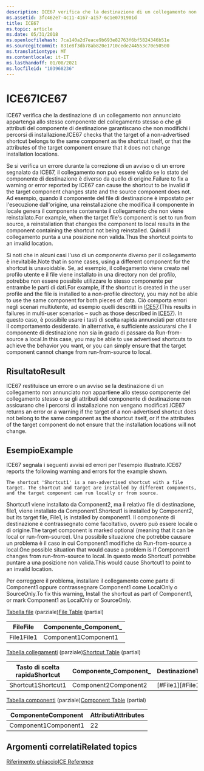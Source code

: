 ```yaml
---
description: ICE67 verifica che la destinazione di un collegamento non annunciato appartenga allo stesso componente del collegamento stesso o che gli attributi del componente di destinazione garantiscano che non modifichi i percorsi di installazione.
ms.assetid: 3fc462e7-4c11-4167-a157-6c1e0791901d
title: ICE67
ms.topic: article
ms.date: 05/31/2018
ms.openlocfilehash: 7ca140a2d7eace9b693e82763f6bf5824346b51e
ms.sourcegitcommit: 831e8f3db78ab820e1710cede244553c70e50500
ms.translationtype: MT
ms.contentlocale: it-IT
ms.lasthandoff: 01/08/2021
ms.locfileid: "103968236"
---
```

# <a name="ice67"></a><span data-ttu-id="02eeb-103">ICE67</span><span class="sxs-lookup"><span data-stu-id="02eeb-103">ICE67</span></span>

<span data-ttu-id="02eeb-104">ICE67 verifica che la destinazione di un collegamento non annunciato appartenga allo stesso componente del collegamento stesso o che gli attributi del componente di destinazione garantiscano che non modifichi i percorsi di installazione.</span><span class="sxs-lookup"><span data-stu-id="02eeb-104">ICE67 checks that the target of a non-advertised shortcut belongs to the same component as the shortcut itself, or that the attributes of the target component ensure that it does not change installation locations.</span></span>

<span data-ttu-id="02eeb-105">Se si verifica un errore durante la correzione di un avviso o di un errore segnalato da ICE67, il collegamento non può essere valido se lo stato del componente di destinazione è diverso da quello di origine.</span><span class="sxs-lookup"><span data-stu-id="02eeb-105">Failure to fix a warning or error reported by ICE67 can cause the shortcut to be invalid if the target component changes state and the source component does not.</span></span> <span data-ttu-id="02eeb-106">Ad esempio, quando il componente del file di destinazione è impostato per l'esecuzione dall'origine, una reinstallazione che modifica il componente in locale genera il componente contenente il collegamento che non viene reinstallato.</span><span class="sxs-lookup"><span data-stu-id="02eeb-106">For example, when the target file's component is set to run from source, a reinstallation that changes the component to local results in the component containing the shortcut not being reinstalled.</span></span> <span data-ttu-id="02eeb-107">Quindi il collegamento punta a una posizione non valida.</span><span class="sxs-lookup"><span data-stu-id="02eeb-107">Thus the shortcut points to an invalid location.</span></span>

<span data-ttu-id="02eeb-108">Si noti che in alcuni casi l'uso di un componente diverso per il collegamento è inevitabile.</span><span class="sxs-lookup"><span data-stu-id="02eeb-108">Note that in some cases, using a different component for the shortcut is unavoidable.</span></span> <span data-ttu-id="02eeb-109">Se, ad esempio, il collegamento viene creato nel profilo utente e il file viene installato in una directory non del profilo, potrebbe non essere possibile utilizzare lo stesso componente per entrambe le parti di dati.</span><span class="sxs-lookup"><span data-stu-id="02eeb-109">For example, if the shortcut is created in the user profile and the file is installed to a non-profile directory, you may not be able to use the same component for both pieces of data.</span></span> <span data-ttu-id="02eeb-110">Ciò comporta errori negli scenari multiutente, ad esempio quelli descritti in [ICE57](ice57.md).</span><span class="sxs-lookup"><span data-stu-id="02eeb-110">(This results in failures in multi-user scenarios – such as those described in [ICE57](ice57.md)).</span></span> <span data-ttu-id="02eeb-111">In questo caso, è possibile usare i tasti di scelta rapida annunciati per ottenere il comportamento desiderato. in alternativa, è sufficiente assicurarsi che il componente di destinazione non sia in grado di passare da Run-from-source a local.</span><span class="sxs-lookup"><span data-stu-id="02eeb-111">In this case, you may be able to use advertised shortcuts to achieve the behavior you want, or you can simply ensure that the target component cannot change from run-from-source to local.</span></span>

## <a name="result"></a><span data-ttu-id="02eeb-112">Risultato</span><span class="sxs-lookup"><span data-stu-id="02eeb-112">Result</span></span>

<span data-ttu-id="02eeb-113">ICE67 restituisce un errore o un avviso se la destinazione di un collegamento non annunciato non appartiene allo stesso componente del collegamento stesso o se gli attributi del componente di destinazione non assicurano che i percorsi di installazione non vengano modificati.</span><span class="sxs-lookup"><span data-stu-id="02eeb-113">ICE67 returns an error or a warning if the target of a non-advertised shortcut does not belong to the same component as the shortcut itself, or if the attributes of the target component do not ensure that the installation locations will not change.</span></span>

## <a name="example"></a><span data-ttu-id="02eeb-114">Esempio</span><span class="sxs-lookup"><span data-stu-id="02eeb-114">Example</span></span>

<span data-ttu-id="02eeb-115">ICE67 segnala i seguenti avvisi ed errori per l'esempio illustrato.</span><span class="sxs-lookup"><span data-stu-id="02eeb-115">ICE67 reports the following warning and errors for the example shown.</span></span>

``` syntax
The shortcut 'Shortcut1' is a non-advertised shortcut with a file target. The shortcut and target are installed by different components, and the target component can run locally or from source.
```

<span data-ttu-id="02eeb-116">Shortcut1 viene installato da Component2, ma il relativo file di destinazione, file1, viene installato da Component1.</span><span class="sxs-lookup"><span data-stu-id="02eeb-116">Shortcut1 is installed by Component2, but its target file, File1, is installed by component1.</span></span> <span data-ttu-id="02eeb-117">Il componente di destinazione è contrassegnato come facoltativo, ovvero può essere locale o di origine.</span><span class="sxs-lookup"><span data-stu-id="02eeb-117">The target component is marked optional (meaning that it can be local or run-from-source).</span></span> <span data-ttu-id="02eeb-118">Una possibile situazione che potrebbe causare un problema è il caso in cui Component1 modifiche da Run-from-source a local.</span><span class="sxs-lookup"><span data-stu-id="02eeb-118">One possible situation that would cause a problem is if Component1 changes from run-from-source to local.</span></span> <span data-ttu-id="02eeb-119">In questo modo Shortcut1 potrebbe puntare a una posizione non valida.</span><span class="sxs-lookup"><span data-stu-id="02eeb-119">This would cause Shortcut1 to point to an invalid location.</span></span>

<span data-ttu-id="02eeb-120">Per correggere il problema, installare il collegamento come parte di Component1 oppure contrassegnare Component1 come LocalOnly o SourceOnly.</span><span class="sxs-lookup"><span data-stu-id="02eeb-120">To fix this warning, Install the shortcut as part of Component1, or mark Component1 as LocalOnly or SourceOnly.</span></span>

<span data-ttu-id="02eeb-121">[Tabella file](file-table.md) (parziale)</span><span class="sxs-lookup"><span data-stu-id="02eeb-121">[File Table](file-table.md) (partial)</span></span>



| <span data-ttu-id="02eeb-122">File</span><span class="sxs-lookup"><span data-stu-id="02eeb-122">File</span></span>  | <span data-ttu-id="02eeb-123">Componente\_</span><span class="sxs-lookup"><span data-stu-id="02eeb-123">Component\_</span></span> |
|-------|-------------|
| <span data-ttu-id="02eeb-124">File1</span><span class="sxs-lookup"><span data-stu-id="02eeb-124">File1</span></span> | <span data-ttu-id="02eeb-125">Component1</span><span class="sxs-lookup"><span data-stu-id="02eeb-125">Component1</span></span>  |



 

<span data-ttu-id="02eeb-126">[Tabella collegamenti](shortcut-table.md) (parziale)</span><span class="sxs-lookup"><span data-stu-id="02eeb-126">[Shortcut Table](shortcut-table.md) (partial)</span></span>



| <span data-ttu-id="02eeb-127">Tasto di scelta rapida</span><span class="sxs-lookup"><span data-stu-id="02eeb-127">Shortcut</span></span>  | <span data-ttu-id="02eeb-128">Componente\_</span><span class="sxs-lookup"><span data-stu-id="02eeb-128">Component\_</span></span> | <span data-ttu-id="02eeb-129">Destinazione</span><span class="sxs-lookup"><span data-stu-id="02eeb-129">Target</span></span>      |
|-----------|-------------|-------------|
| <span data-ttu-id="02eeb-130">Shortcut1</span><span class="sxs-lookup"><span data-stu-id="02eeb-130">Shortcut1</span></span> | <span data-ttu-id="02eeb-131">Component2</span><span class="sxs-lookup"><span data-stu-id="02eeb-131">Component2</span></span>  | <span data-ttu-id="02eeb-132">\[\#File1\]</span><span class="sxs-lookup"><span data-stu-id="02eeb-132">\[\#File1\]</span></span> |



 

<span data-ttu-id="02eeb-133">[Tabella componenti](component-table.md) (parziale)</span><span class="sxs-lookup"><span data-stu-id="02eeb-133">[Component Table](component-table.md) (partial)</span></span>



| <span data-ttu-id="02eeb-134">Componente</span><span class="sxs-lookup"><span data-stu-id="02eeb-134">Component</span></span>  | <span data-ttu-id="02eeb-135">Attributi</span><span class="sxs-lookup"><span data-stu-id="02eeb-135">Attributes</span></span> |
|------------|------------|
| <span data-ttu-id="02eeb-136">Component1</span><span class="sxs-lookup"><span data-stu-id="02eeb-136">Component1</span></span> | <span data-ttu-id="02eeb-137">2</span><span class="sxs-lookup"><span data-stu-id="02eeb-137">2</span></span>          |



 

## <a name="related-topics"></a><span data-ttu-id="02eeb-138">Argomenti correlati</span><span class="sxs-lookup"><span data-stu-id="02eeb-138">Related topics</span></span>

<dl> <dt>

[<span data-ttu-id="02eeb-139">Riferimento ghiaccio</span><span class="sxs-lookup"><span data-stu-id="02eeb-139">ICE Reference</span></span>](ice-reference.md)
</dt> </dl>

 

 



